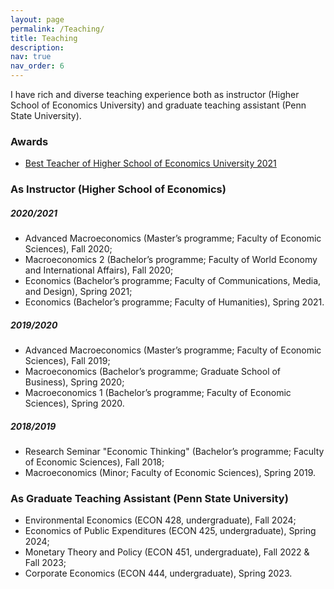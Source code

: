 ```yaml
---
layout: page
permalink: /Teaching/
title: Teaching
description:
nav: true
nav_order: 6
---
```

I have rich and diverse teaching experience both as instructor (Higher School of Economics University) and graduate teaching assistant (Penn State University).

### Awards

- [Best Teacher of Higher School of Economics University 2021](https://www.hse.ru/en/best/2021_economics)

### As Instructor (Higher School of Economics)
##### 2020/2021
- Advanced Macroeconomics (Master’s programme; Faculty of Economic Sciences), Fall 2020;
- Macroeconomics 2 (Bachelor’s programme; Faculty of World Economy and International Affairs), Fall 2020;
- Economics (Bachelor’s programme; Faculty of Communications, Media, and Design), Spring 2021;
- Economics (Bachelor’s programme; Faculty of Humanities), Spring 2021.

##### 2019/2020
- Advanced Macroeconomics (Master’s programme; Faculty of Economic Sciences), Fall 2019;
- Macroeconomics (Bachelor’s programme; Graduate School of Business), Spring 2020;
- Macroeconomics 1 (Bachelor’s programme; Faculty of Economic Sciences), Spring 2020.

##### 2018/2019
- Research Seminar "Economic Thinking" (Bachelor’s programme; Faculty of Economic Sciences), Fall 2018;
- Macroeconomics (Minor; Faculty of Economic Sciences), Spring 2019.


### As Graduate Teaching Assistant (Penn State University)
- Environmental Economics (ECON 428, undergraduate), Fall 2024;
- Economics of Public Expenditures (ECON 425, undergraduate), Spring 2024;
- Monetary Theory and Policy (ECON 451, undergraduate), Fall 2022 & Fall 2023;
- Corporate Economics (ECON 444, undergraduate), Spring 2023.
